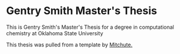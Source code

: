 Gentry Smith Master's Thesis
===================

This is Gentry Smith's Master's Thesis for a degree in computational chemistry at Oklahoma State University

This thesis was pulled from a template by [Mitchute.](https://github.com/mitchute/OSULaTeXTheisTemplate)
